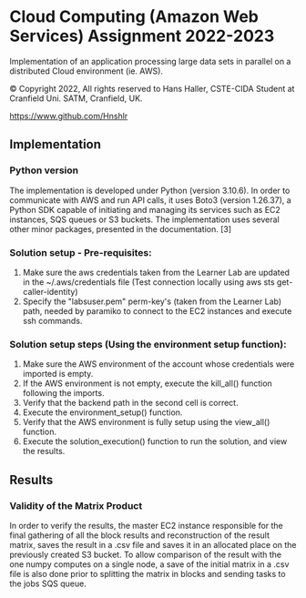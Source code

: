 # Cloud Computing (Amazon Web Services) Assignment 2022-2023

Implementation of an application processing large data sets in parallel on a distributed Cloud environment (ie. AWS).

© Copyright 2022, All rights reserved to Hans Haller, CSTE-CIDA Student at Cranfield Uni. SATM, Cranfield, UK.

https://www.github.com/Hnshlr

## Implementation

### Python version

The implementation is developed under Python (version 3.10.6). In order to communicate with AWS and run API calls, it uses Boto3 (version 1.26.37), a Python SDK capable of initiating and managing its services such as EC2 instances, SQS queues or S3 buckets. The implementation uses several other minor packages, presented in the documentation. [3]

### Solution setup - Pre-requisites:
1. Make sure the aws credentials taken from the Learner Lab are updated in the ~/.aws/credentials file (Test connection locally using aws sts get-caller-identity)
2. Specify the "labsuser.pem" perm-key's (taken from the Learner Lab) path, needed by paramiko to connect to the EC2 instances and execute ssh commands.

### Solution setup steps (Using the environment setup function):
1. Make sure the AWS environment of the account whose credentials were imported is empty.
2. If the AWS environment is not empty, execute the kill_all() function following the imports.
3. Verify that the backend path in the second cell is correct.
4. Execute the environment_setup() function.
5. Verify that the AWS environment is fully setup using the view_all() function.
6. Execute the solution_execution() function to run the solution, and view the results.

## Results

### Validity of the Matrix Product

In order to verify the results, the master EC2 instance responsible for the final gathering of all the block results and reconstruction of the result matrix, saves the result in a .csv file and saves it in an allocated place on the previously created S3 bucket. To allow comparison of the result with the one numpy computes on a single node, a save of the initial matrix in a .csv file is also done prior to splitting the matrix in blocks and sending tasks to the jobs SQS queue.